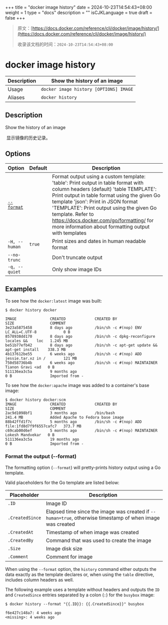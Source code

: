 +++
title = "docker image history"
date = 2024-10-23T14:54:43+08:00
weight = 1
type = "docs"
description = ""
isCJKLanguage = true
draft = false
+++

> 原文：[https://docs.docker.com/reference/cli/docker/image/history/](https://docs.docker.com/reference/cli/docker/image/history/)
>
> 收录该文档的时间：`2024-10-23T14:54:43+08:00`

# docker image history

| Description | Show the history of an image           |
| :---------- | -------------------------------------- |
| Usage       | `docker image history [OPTIONS] IMAGE` |
| Aliases     | `docker history`                       |

## Description

Show the history of an image

​	显示镜像的历史记录。

## Options

| Option                                                       | Default | Description                                                  |
| ------------------------------------------------------------ | ------- | ------------------------------------------------------------ |
| [`--format`](https://docs.docker.com/reference/cli/docker/image/history/#format) |         | Format output using a custom template: 'table': Print output in table format with column headers (default) 'table TEMPLATE': Print output in table format using the given Go template 'json': Print in JSON format 'TEMPLATE': Print output using the given Go template. Refer to https://docs.docker.com/go/formatting/ for more information about formatting output with templates |
| `-H, --human`                                                | `true`  | Print sizes and dates in human readable format               |
| `--no-trunc`                                                 |         | Don't truncate output                                        |
| `-q, --quiet`                                                |         | Only show image IDs                                          |

## Examples

To see how the `docker:latest` image was built:



```console
$ docker history docker

IMAGE               CREATED             CREATED BY                                      SIZE                COMMENT
3e23a5875458        8 days ago          /bin/sh -c #(nop) ENV LC_ALL=C.UTF-8            0 B
8578938dd170        8 days ago          /bin/sh -c dpkg-reconfigure locales &&    loc   1.245 MB
be51b77efb42        8 days ago          /bin/sh -c apt-get update && apt-get install    338.3 MB
4b137612be55        6 weeks ago         /bin/sh -c #(nop) ADD jessie.tar.xz in /        121 MB
750d58736b4b        6 weeks ago         /bin/sh -c #(nop) MAINTAINER Tianon Gravi <ad   0 B
511136ea3c5a        9 months ago                                                        0 B                 Imported from -
```

To see how the `docker:apache` image was added to a container's base image:



```console
$ docker history docker:scm
IMAGE               CREATED             CREATED BY                                      SIZE                COMMENT
2ac9d1098bf1        3 months ago        /bin/bash                                       241.4 MB            Added Apache to Fedora base image
88b42ffd1f7c        5 months ago        /bin/sh -c #(nop) ADD file:1fd8d7f9f6557cafc7   373.7 MB
c69cab00d6ef        5 months ago        /bin/sh -c #(nop) MAINTAINER Lokesh Mandvekar   0 B
511136ea3c5a        19 months ago                                                       0 B                 Imported from -
```

### Format the output (--format)

The formatting option (`--format`) will pretty-prints history output using a Go template.

Valid placeholders for the Go template are listed below:

| Placeholder     | Description                                                  |
| --------------- | ------------------------------------------------------------ |
| `.ID`           | Image ID                                                     |
| `.CreatedSince` | Elapsed time since the image was created if `--human=true`, otherwise timestamp of when image was created |
| `.CreatedAt`    | Timestamp of when image was created                          |
| `.CreatedBy`    | Command that was used to create the image                    |
| `.Size`         | Image disk size                                              |
| `.Comment`      | Comment for image                                            |

When using the `--format` option, the `history` command either outputs the data exactly as the template declares or, when using the `table` directive, includes column headers as well.

The following example uses a template without headers and outputs the `ID` and `CreatedSince` entries separated by a colon (`:`) for the `busybox` image:



```console
$ docker history --format "{{.ID}}: {{.CreatedSince}}" busybox

f6e427c148a7: 4 weeks ago
<missing>: 4 weeks ago
```
